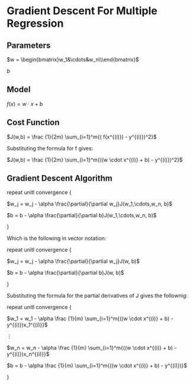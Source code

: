 # Gradient Descent For Multiple Regression

## Parameters

$w = \begin{bmatrix}w_1&\cdots&w_n\\\end{bmatrix}$

$b$

## Model

$f(x) = w \cdot x + b$

## Cost Function

$J(w,b) = \frac {1}{2m} \sum_{i=1}^m{( f(x^{(i)}) - y^{(i)})^2}$

Substituting the formula for f gives:

$J(w,b) = \frac {1}{2m} \sum_{i=1}^m{((w \cdot x^{(i)} + b) - y^{(i)})^2}$

## Gradient Descent Algorithm

repeat unitl convergence {

$w_j = w_j - \alpha \frac{\partial}{\partial w_j}J(w_1,\cdots,w_n, b)$

$b = b - \alpha \frac{\partial}{\partial b}J(w_1,\cdots,w_n, b)$

}

Which is the following in vector notation:

repeat unitl convergence {

$w_j = w_j - \alpha \frac{\partial}{\partial w_j}J(w, b)$

$b = b - \alpha \frac{\partial}{\partial b}J(w, b)$

}

Substituting the formula for the partial derivatives of J gives the follownig:

repeat unitl convergence {

$w_1 = w_1 - \alpha \frac {1}{m} \sum_{i=1}^m{((w \cdot x^{(i)} + b) - y^{(i)})x_1^{(i)}}$

$\vdots$

$w_n = w_n - \alpha \frac {1}{m} \sum_{i=1}^m{((w \cdot x^{(i)} + b) - y^{(i)})x_n^{(i)}}$

$b = b - \alpha \frac {1}{m} \sum_{i=1}^m{((w \cdot x^{(i)} + b) - y^{(i)})}$

}
